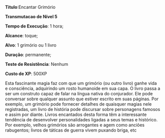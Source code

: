 **Titulo**:Encantar Grimório

**Transmutacao de Nível 5**

**Tempo de Execução**: 1 hora;

**Alcance**: toque;

**Alvo**: 1 grimório ou 1 livro

**Duração**: permanente;

**Teste de Resistência**: Nenhum

**Custo de XP**: 500XP

Esta fascinante magia faz com que 
um grimório (ou outro livro) ganhe vida e 
consciência, adquirindo um rosto humanoide em sua capa. O livro passa a ser um 
construto capaz de falar na língua nativa 
do conjurador. Ele pode conversar sobre 
qualquer assunto que estiver escrito em 
suas páginas. Por exemplo, um grimório 
pode fornecer detalhes de quaisquer magias nele registradas, um livro de história 
pode discursar sobre personagens famosos e assim por diante. Livros encantados 
desta forma têm a interessante tendência 
de desenvolver personalidades ligadas 
a seus temas e histórico. Por exemplo, 
velhos grimórios são arrogantes e agem 
como anciões rabugentos; livros de táticas de guerra vivem puxando briga, etc